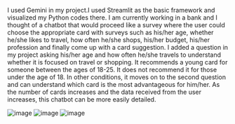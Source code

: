 I used Gemini in my project.I used Streamlit as the basic framework and visualized my Python codes there. 
I am currently working in a bank and I thought of a chatbot that would proceed like a survey where the user could choose the appropriate card with surveys such as his/her age, whether he/she likes to travel, how often he/she shops, his/her budget, his/her profession and finally come up with a card suggestion. 
I added a question in my project asking his/her age and how often he/she travels to understand whether it is focused on travel or shopping. It recommends a young card for someone between the ages of 18-25. It does not recommend it for those under the age of 18. In other conditions, it moves on to the second question and can understand which card is the most advantageous for him/her. 
As the number of cards increases and the data received from the user increases, this chatbot can be more easily detailed.

![image](https://github.com/user-attachments/assets/c59f2b78-ffc0-4c5a-b7d5-870e0336b680)
![image](https://github.com/user-attachments/assets/0ebc515a-43e1-4ba9-a47e-e39e0c397446)
![image](https://github.com/user-attachments/assets/33efc9e1-0ab6-4088-87a1-cd8ae236ad8c)
